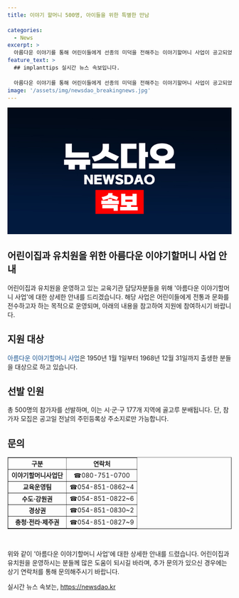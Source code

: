 ```yaml
---
title: 이야기 할머니 500명, 아이들을 위한 특별한 만남

categories:
  - News
excerpt: >
  아름다운 이야기를 통해 어린이들에게 선종의 미덕을 전해주는 이야기할머니 사업이 공고되었습니다. 1950년 1월 1일부터 1968년 12월 31일생인 500명의 선발 대상자에게 참여 기회가 주어지며, 자세한 문의는 한국국학진흥원 이야기할머니사업단과 교육운영팀으로 가능합니다. 어린이집과 유치원 등 유아교육기관에 계신 분들의 많은 참여를 기다립니다.
feature_text: >
  ## implanttips 실시간 뉴스 속보입니다.

  아름다운 이야기를 통해 어린이들에게 선종의 미덕을 전해주는 이야기할머니 사업이 공고되었습니다. 1950년 1월 1일부터 1968년 12월 31일생인 500명의 선발 대상자에게 참여 기회가 주어지며, 자세한 문의는 한국국학진흥원 이야기할머니사업단과 교육운영팀으로 가능합니다. 어린이집과 유치원 등 유아교육기관에 계신 분들의 많은 참여를 기다립니다.
image: '/assets/img/newsdao_breakingnews.jpg'
---
```


<p><img src="/assets/img/newsdao_breakingnews.jpg" alt="implanttips 속보" /></p>

<h2>어린이집과 유치원을 위한 아름다운 이야기할머니 사업 안내</h2>

<p data-ke-size="size16">어린이집과 유치원을 운영하고 있는 교육기관 담당자분들을 위해 '아름다운 이야기할머니 사업'에 대한 상세한 안내를 드리겠습니다. 해당 사업은 어린이들에게 전통과 문화를 전수하고자 하는 목적으로 운영되며, 아래의 내용을 참고하여 지원에 참여하시기 바랍니다.</p>

<h2 data-ke-size="size26">지원 대상</h2>

<p><span style="color: #1a5490;">아름다운 이야기할머니 사업</span>은 1950년 1월 1일부터 1968년 12월 31일까지 출생한 분들을 대상으로 하고 있습니다.</p>

<h2 data-ke-size="size26">선발 인원</h2>

<p>총 500명의 참가자를 선발하며, 이는 시·군·구 177개 지역에 골고루 분배됩니다. 단, 참가자 모집은 공고일 전날의 주민등록상 주소지로만 가능합니다.</p>

<h2 data-ke-size="size26">문의</h2>

<table style="width: 100%;" border="1">
<tbody>
<tr>
<td style="text-align: center; height: 17px;"><b>구분</b></td>
<td style="text-align: center; height: 17px;"><b>연락처</b></td>
</tr>
<tr>
<td style="text-align: center; height: 17px;"><b>이야기할머니사업단</b></td>
<td style="text-align: center; height: 17px;">☎080-751-0700</td>
</tr>
<tr>
<td style="text-align: center; height: 17px;"><b>교육운영팀</b></td>
<td style="text-align: center; height: 17px;">☎054-851-0862~4</td>
</tr>
<tr>
<td style="text-align: center; height: 17px;"><b>수도·강원권</b></td>
<td style="text-align: center; height: 17px;">☎054-851-0822~6</td>
</tr>
<tr>
<td style="text-align: center; height: 17px;"><b>경상권</b></td>
<td style="text-align: center; height: 17px;">☎054-851-0830~2</td>
</tr>
<tr>
<td style="text-align: center; height: 17px;"><b>충청·전라·제주권</b>
<td style="text-align: center; height: 17px;">☎054-851-0827~9</td>
</tr>
</tbody>
</table>

<p data-ke-size="size16">&nbsp;</p>

<p>위와 같이 '아름다운 이야기할머니 사업'에 대한 상세한 안내를 드렸습니다. 어린이집과 유치원을 운영하시는 분들께 많은 도움이 되시길 바라며, 추가 문의가 있으신 경우에는 상기 연락처를 통해 문의해주시기 바랍니다.</p>
실시간 뉴스 속보는, <a href="https://newsdao.kr" rel="dofollow">https://newsdao.kr</a>



